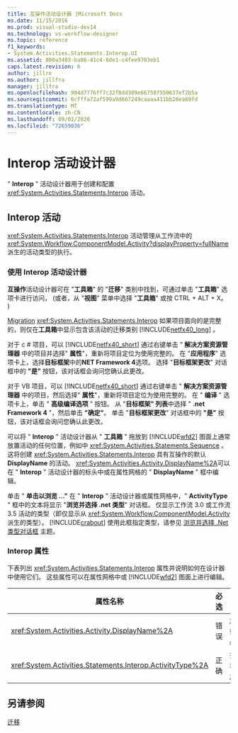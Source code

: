```yaml
---
title: 互操作活动设计器 |Microsoft Docs
ms.date: 11/15/2016
ms.prod: visual-studio-dev14
ms.technology: vs-workflow-designer
ms.topic: reference
f1_keywords:
- System.Activities.Statements.Interop.UI
ms.assetid: 800a3403-ba86-41c4-8de1-c4fee9703eb1
caps.latest.revision: 6
author: jillre
ms.author: jillfra
manager: jillfra
ms.openlocfilehash: 994d7776ff7c32f8dd309e667597550637ef2b5a
ms.sourcegitcommit: 6cfffa72af599a9d667249caaaa411bb28ea69fd
ms.translationtype: MT
ms.contentlocale: zh-CN
ms.lasthandoff: 09/02/2020
ms.locfileid: "72659036"
---
```

# <a name="interop-activity-designer"></a>Interop 活动设计器
" **Interop** " 活动设计器用于创建和配置 <xref:System.Activities.Statements.Interop> 活动。

## <a name="the-interop-activity"></a>Interop 活动
 <xref:System.Activities.Statements.Interop> 活动管理从工作流中的 <xref:System.Workflow.ComponentModel.Activity?displayProperty=fullName> 派生的活动类型的执行。

### <a name="using-the-interop-activity-designer"></a>使用 Interop 活动设计器
 **互操作**活动设计器可在 "**工具箱**" 的 "**迁移**" 类别中找到，可通过单击 "**工具箱**" 选项卡进行访问， (或者，从 "**视图**" 菜单中选择 "**工具箱**" 或按 CTRL + ALT + X。 ) 

 [Migration](../workflow-designer/migration-activity-designers.md) <xref:System.Activities.Statements.Interop> 如果项目面向的是完整的，则仅在**工具箱**中显示包含该活动的迁移类别 [!INCLUDE[netfx40_long](../includes/netfx40-long-md.md)] 。

 对于 c # 项目，可以 [!INCLUDE[netfx40_short](../includes/netfx40-short-md.md)] 通过右键单击 " **解决方案资源管理器** 中的项目并选择" **属性**"，重新将项目定位为使用完整的。 在 "**应用程序**" 选项卡上，选择**目标框架**中的**NET Framework 4**选项。 选择 "**目标框架更改**" 对话框中的 **"是"** 按钮，该对话框会询问您确认此更改。

 对于 VB 项目，可以 [!INCLUDE[netfx40_short](../includes/netfx40-short-md.md)] 通过右键单击 " **解决方案资源管理器** 中的项目，然后选择" **属性**"，重新将项目定位为使用完整的。 在 " **编译** " 选项卡上，单击 " **高级编译选项** " 按钮。 从 "**目标框架" 列表**中选择 " **.net Framework 4** "，然后单击 **"确定"**。 单击 "**目标框架更改**" 对话框中的 **"是"** 按钮，该对话框会询问您确认此更改。

 可以将 " **Interop** " 活动设计器从 " **工具箱** " 拖放到 [!INCLUDE[wfd2](../includes/wfd2-md.md)] 图面上通常放置活动的任何位置，例如中 <xref:System.Activities.Statements.Sequence> 。 这将创建 <xref:System.Activities.Statements.Interop> 具有互操作的默认 **DisplayName** 的活动。 <xref:System.Activities.Activity.DisplayName%2A>可以在 " **Interop** " 活动设计器的标头中或在属性网格的 " **DisplayName** " 框中编辑。

 单击 " **单击以浏览 ..."** 在 " **Interop** " 活动设计器或属性网格中，" **ActivityType** " 框中的文本将显示 "**浏览并选择 .net 类型**" 对话框。 仅显示工作流 3.0 或工作流 3.5 活动的类型（即仅显示从 <xref:System.Workflow.ComponentModel.Activity> 派生的类型）。 [!INCLUDE[crabout](../includes/crabout-md.md)] 使用此框指定类型，请参见 [浏览并选择 .Net 类型对话框](../workflow-designer/browse-and-select-a-dotnet-type-dialog-box.md) 主题。

### <a name="the-interop-properties"></a>Interop 属性
 下表列出 <xref:System.Activities.Statements.Interop> 属性并说明如何在设计器中使用它们。 这些属性可以在属性网格中或 [!INCLUDE[wfd2](../includes/wfd2-md.md)] 图面上进行编辑。

|属性名称|必选|使用情况|
|-------------------|--------------|-----------|
|<xref:System.Activities.Activity.DisplayName%2A>|错误|<xref:System.Activities.Statements.Interop> 活动的友好名称。 默认值为 Interop。 虽然显示名称不是绝对必需的，但最好使用显示名称。|
|<xref:System.Activities.Statements.Interop.ActivityType%2A>|正确|指定 <xref:System.Activities.Statements.Interop> 活动包含的活动类型。 指定的此类型必须派生自 <xref:System.Workflow.ComponentModel.Activity>。|

## <a name="see-also"></a>另请参阅
 [迁移](../workflow-designer/migration-activity-designers.md)